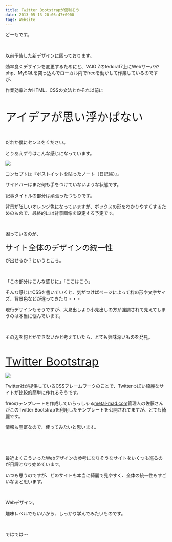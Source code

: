 ```yaml
---
title: Twitter Bootstrapが便利そう
date: 2013-05-13 20:05:47+0900
tags: Website
---
```

<p>どーもです。</p>
<p>&nbsp;</p>
<p>以前予告した新デザインに困っております。</p>
<p>効率良くデザインを変更するためにと、VAIO Zのfedora17上にWebサーバやphp、MySQLを突っ込んでローカル内でfreoを動かして作業しているのですが、</p>
<p>作業効率とかHTML、CSSの文法とかそれ以前に</p>
<p>&nbsp;</p>
<p><span style="font-size:36px;">アイデアが思い浮かばない</span></p>
<p>&nbsp;</p>
<p>だれか僕にセンスをください。</p>
<p>とりあえず今はこんな感じになっています。</p>
<p><img src="https://lh6.googleusercontent.com/-os07pyC22LY/UZC8J2KW6_I/AAAAAAAACHE/d6qTSOAxDFs/s640/Screenshot%2520from%25202013-05-13%252019%253A08%253A42.png" /></p>
<p>コンセプトは『ポストイットを貼ったノート（日記帳）』。</p>
<p>サイドバーはまだ何も手をつけていないような状態です。</p>
<p>記事タイトルの部分は頑張ったつもりです。</p>
<p>背景が眩しいオレンジ色になっていますが、ボックスの形をわかりやすくするためのもので、最終的には背景画像を設定する予定です。</p>
<p>&nbsp;</p>
<p>困っているのが、</p>
<p><span style="font-size:24px;">サイト全体のデザインの統一性</span></p>
<p>が出せるか？というところ。</p>
<p>&nbsp;</p>
<p>「この部分はこんな感じに」「ここはこう」</p>
<p>そんな感じにCSSを書いていくと、気がつけばページによって枠の形や文字サイズ、背景色などが違ってきたり・・・</p>
<p>現行デザインもそうですが、大見出しより小見出しの方が強調されて見えてしまうのは本当に悩んでいます。</p>
<p>&nbsp;</p>
<p>その辺を何とかできないかと考えていたら、とても興味深いものを発見。</p>
<p>&nbsp;</p>
<p><span style="font-size:36px;"><a href="http://twitter.github.io/bootstrap/">Twitter Bootstrap</a></span></p>
<p><img src="https://lh3.googleusercontent.com/-IP5fTssmIKc/UZC4d5eD9aI/AAAAAAAACG0/9ckRrp_P9GU/s640/Screenshot%2520from%25202013-05-13%252018%253A52%253A15.png" /></p>
<p>Twitter社が提供しているCSSフレームワークのことで、Twitterっぽい綺麗なサイトが比較的簡単に作れるそうです。</p>
<p>freoのテンプレートを作成していらっしゃる<a href="http://metal-mad.com/">metal-mad.com</a>管理人の佐藤さんがこのTwitter Bootstrapを利用したテンプレートを公開されてますが、とても綺麗です。</p>
<p>情報も豊富なので、使ってみたいと思います。</p>
<p>&nbsp;</p>
<p>&nbsp;</p>
<p>最近よくこういったWebデザインの参考になりそうなサイトをいくつも巡るのが日課となり始めています。</p>
<p>いつも思うのですが、どのサイトも本当に綺麗で見やすく、全体の統一性もすごいなぁと思います。</p>
<p>&nbsp;</p>
<p>Webデザイン。</p>
<p>趣味レベルでもいいから、しっかり学んでみたいものです。</p>
<p>&nbsp;</p>
<p>ではでは〜</p>
